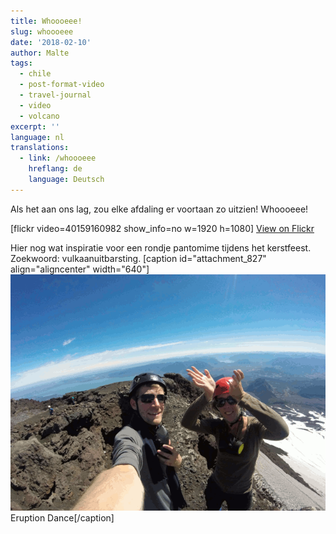 ```yaml
---
title: Whoooeee!
slug: whoooeee
date: '2018-02-10'
author: Malte
tags:
  - chile
  - post-format-video
  - travel-journal
  - video
  - volcano
excerpt: ''
language: nl
translations:
  - link: /whoooeee
    hreflang: de
    language: Deutsch
---
```


Als het aan ons lag, zou elke afdaling er voortaan zo uitzien! Whoooeee!

\[flickr video=40159160982 show\_info=no w=1920 h=1080\] [View on Flickr](https://www.flickr.com/photos/collectingbaggage/40159160982)

Hier nog wat inspiratie voor een rondje pantomime tijdens het kerstfeest. Zoekwoord: vulkaanuitbarsting. \[caption id="attachment\_827" align="aligncenter" width="640"\]![](images/2018-02-05_villarrica_2.gif) Eruption Dance\[/caption\]
